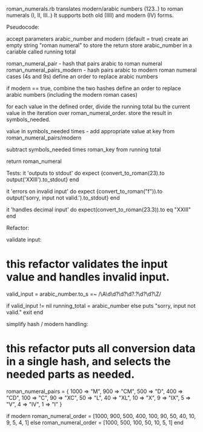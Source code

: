 roman_numerals.rb translates modern/arabic numbers (123..) to roman numerals (I, II, III..)
It supports both old (IIII) and modern (IV) forms.

Pseudocode:

accept parameters arabic_number and modern (default = true)
create an empty string "roman numeral" to store the return
store arabic_number in a cariable called running total

roman_numeral_pair - hash that pairs arabic to roman numeral
roman_numeral_pairs_modern - hash pairs arabic to modern roman numeral cases (4s and 9s)
define an order to replace arabic numbers

if modern == true, combine the two hashes
  define an order to replace arabic numbers (including the modern roman cases)

for each value in the defined order, divide the running total bu the current value in the iteration over roman_numeral_order.  store the result in symbols_needed.

value in symbols_needed times - add appropriate value at key from roman_numeral_pairs/modern

subtract symbols_needed times roman_key from running total

return roman_numeral

Tests:
  it 'outputs to stdout' do
    expect {convert_to_roman(23).to output('XXIII').to_stdout}
  end

  it 'errors on invalid input' do
    expect {convert_to_roman("f")).to output('sorry, input not valid.').to_stdout}
  end

  it 'handles decimal input' do
    expect(convert_to_roman(23.3)).to eq "XXIII"
  end

Refactor:   

validate input:
# this refactor validates the input value and handles invalid input.

valid_input = arabic_number.to_s =~ /\A\d\d?\d?\d?\.?\d?\d?\Z/

  if valid_input != nil
    running_total = arabic_number
  else
    puts "sorry, input not valid."
    exit
  end

simplify hash / modern handling:
# this refactor puts all conversion data in a single hash, and selects the needed parts as needed.

roman_numeral_pairs = {
    1000 => "M", 900 => "CM", 500 => "D", 400 => "CD", 100 => "C", 90 => "XC",
    50 => "L", 40 => "XL", 10 => "X", 9 => "IX", 5 => "V", 4 => "IV", 1 => "I"
  }

if modern
  roman_numeral_order = [1000, 900, 500, 400, 100, 90, 50, 40, 10, 9, 5, 4, 1]
else
  roman_numeral_order = [1000, 500, 100, 50, 10, 5, 1]
end
